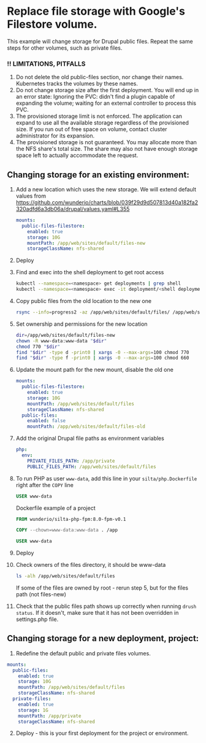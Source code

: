 # Replace file storage with Google's Filestore volume.

This example will change storage for Drupal public files.
Repeat the same steps for other volumes, such as private files. 

### !! LIMITATIONS, PITFALLS
1. Do not delete the old public-files section, nor change their names. Kubernetes tracks the volumes by these names.
2. Do not change storage size after the first deployment. You will end up in an error state: Ignoring the PVC: didn't find a plugin capable of expanding the volume; waiting for an external controller to process this PVC.
3. The provisioned storage limit is not enforced. The application can expand to use all the available storage regardless of the provisioned size.
If you run out of free space on volume, contact cluster administrator for its expansion.
4. The provisioned storage is not guaranteed. You may allocate more than the NFS share's total size. The share may also not have enough storage space left to actually accommodate the request.

## Changing storage for an existing environment:

1. Add a new location which uses the new storage. We will extend default values from https://github.com/wunderio/charts/blob/039f29d9d507813d40a182fa2320adfd6a3db06a/drupal/values.yaml#L355
    ```yaml
    mounts:
      public-files-filestore:
        enabled: true
        storage: 10G
        mountPath: /app/web/sites/default/files-new
        storageClassName: nfs-shared
    ```

2. Deploy

3. Find and exec into the shell deployment to get root access
    ```bash
    kubectl --namespace=<namespace> get deployments | grep shell
    kubectl --namespace=<namespace> exec -it deployment/<shell deployment name> -- sh
    ```

4. Copy public files from the old location to the new one
    ```bash
    rsync --info=progress2 -az /app/web/sites/default/files/ /app/web/sites/default/files-new/
    ```

5. Set ownership and permissions for the new location
    ```bash
    dir=/app/web/sites/default/files-new
    chown -R www-data:www-data "$dir"
    chmod 770 "$dir"
    find "$dir" -type d -print0 | xargs -0 --max-args=100 chmod 770
    find "$dir" -type f -print0 | xargs -0 --max-args=100 chmod 660
    ```

6. Update the mount path for the new mount, disable the old one
    ```yaml
    mounts:
      public-files-filestore:
        enabled: true
        storage: 10G
        mountPath: /app/web/sites/default/files
        storageClassName: nfs-shared
      public-files:
        enabled: false
        mountPath: /app/web/sites/default/files-old
    ```

7. Add the original Drupal file paths as environment variables
    ```yaml
    php:
      env:
        PRIVATE_FILES_PATH: /app/private
        PUBLIC_FILES_PATH: /app/web/sites/default/files
    ```
   
8. To run PHP as user `www-data`, add this line in your `silta/php.Dockerfile` right after the `COPY` line
    ```dockerfile
    USER www-data
    ```
    Dockerfile example of a project
    ```dockerfile
    FROM wunderio/silta-php-fpm:8.0-fpm-v0.1
    
    COPY --chown=www-data:www-data . /app
    
    USER www-data
    ```

9. Deploy

10. Check owners of the files directory, it should be www-data
    ```bash
    ls -alh /app/web/sites/default/files
    ```
    If some of the files are owned by root - rerun step 5, but for the files path (not files-new)
    
11. Check that the public files path shows up correctly when running `drush status`.
    If it doesn't, make sure that it has not been overridden in settings.php file.

## Changing storage for a new deployment, project:

1. Redefine the default public and private files volumes.
```yaml
mounts:
  public-files:
    enabled: true
    storage: 10G
    mountPath: /app/web/sites/default/files
    storageClassName: nfs-shared
  private-files:
    enabled: true
    storage: 1G
    mountPath: /app/private
    storageClassName: nfs-shared
```
2. Deploy - this is your first deployment for the project or environment.
